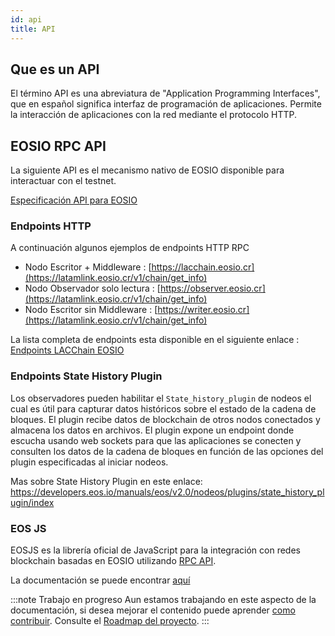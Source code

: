 ```yaml
---
id: api
title: API
---
```


## Que es un API
El término API es una abreviatura de "Application Programming Interfaces", que en español significa interfaz de programación de aplicaciones. Permite la interacción de aplicaciones con la red mediante el protocolo HTTP.

## EOSIO RPC API 

La siguiente API es el mecanismo nativo de EOSIO disponible para interactuar con el testnet.

[Especificación API para EOSIO](https://developers.eos.io/manuals/eos/latest/nodeos/plugins/chain_api_plugin/api-reference/index)

### Endpoints HTTP
A continuación algunos ejemplos de endpoints HTTP RPC 
> 
  - Nodo Escritor + Middleware : [https://lacchain.eosio.cr](https://latamlink.eosio.cr/v1/chain/get_info) 
  - Nodo Observador solo lectura : [https://observer.eosio.cr](https://latamlink.eosio.cr/v1/chain/get_info)
  - Nodo Escritor sin Middleware : [https://writer.eosio.cr](https://latamlink.eosio.cr/v1/chain/get_info) 

La lista completa de endpoints esta disponible en el siguiente enlace : [Endpoints LACChain EOSIO](https://dashboard.latamlink.io/endpoints)

### Endpoints State History Plugin

Los observadores pueden habilitar el `State_history_plugin` de nodeos el cual es útil para capturar datos históricos sobre el estado de la cadena de bloques. El plugin recibe datos de blockchain de otros nodos conectados y almacena los datos en archivos. El plugin expone un endpoint donde escucha usando web sockets para que las aplicaciones se conecten y consulten los datos de la cadena de bloques en función de las opciones del plugin especificadas al iniciar nodeos.

Mas sobre State History Plugin en este enlace: https://developers.eos.io/manuals/eos/v2.0/nodeos/plugins/state_history_plugin/index

### EOS JS

EOSJS es la librería oficial de JavaScript para la integración con redes blockchain basadas en EOSIO utilizando [RPC API](https://developers.eos.io/eosio-nodeos/reference).

La documentación se puede encontrar [aquí](https://eosio.github.io/eosjs)

:::note Trabajo en progreso
Aun estamos trabajando en este aspecto de la documentación, si desea mejorar el contenido puede aprender [como contribuir](./guias/contribuir). Consulte el [Roadmap del proyecto](../testnet/roadmap).
:::